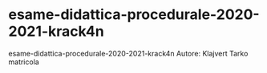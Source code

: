 # esame-didattica-procedurale-2020-2021-krack4n
esame-didattica-procedurale-2020-2021-krack4n 
Autore: Klajvert Tarko matricola 
